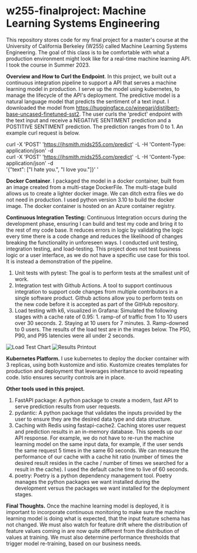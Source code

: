 # w255-finalproject: Machine Learning Systems Engineering
This repository stores code for my final project for a master's course at the University of California Berkeley (W255) called Machine Learning Systems Engineering. The goal of this class is to be comfortable with what a production environment might look like for a real-time machine learning API. I took the course in Summer 2023.

**Overview and How to Curl the Endpoint**. In this project, we built out a continuous integration pipeline to support a API that serves a machine learning model in production. I serve up the model using kubernetes, to manage the lifecycle of the API's deployment. The predictive model is a natural language model that predicts the sentiment of a text input. I downloaded the model from https://huggingface.co/winegarj/distilbert-base-uncased-finetuned-sst2. The user curls the 'predict' endpoint with the text input and receive a NEGATIVE SENTIMENT prediction and a POSTITIVE SENTIMENT prediction. The prediction ranges from 0 to 1. An example curl request is below.

curl -X 'POST' 'https://jhsmith.mids255.com/predict' -L -H 'Content-Type: application/json' -d \
curl -X 'POST' 'https://jhsmith.mids255.com/predict' -L -H 'Content-Type: application/json' -d \
'{"text": ["I hate you.", "I love you."]}'
'

**Docker Container**. I packaged the model in a docker container, built from an image created from a multi-stage DockerFile. The multi-stage build allows us to create a lighter docker image. We can ditch extra files we do not need in production. I used python version 3.10 to build the docker image. The docker container is hosted on an Azure container registry.

**Continuous Integration Testing:** Continuous Integration occurs during the development phase, ensuring I can build and test my code and bring it to the rest of my code base. It reduces errors in logic by validating the logic every time there is a code change and reduces the likelihood of changes breaking the functionality in unforeseen ways. I conducted unit testing, integration testing, and load-testing. This project does not test business logic or a user interface, as we do not have a specific use case for this tool. It is instead a demonstration of the pipeline.
1. Unit tests with pytest: The goal is to perform tests at the smallest unit of work. 
2. Integration test with Github Actions.  A tool to support continuous integration to support code changes from multiple contributors in a single software product. Github actions allow you to perform tests on the new code before it is accepted as part of the GitHub repository.
3. Load testing with k6, visualized in Grafana: Simulated the following stages with a cache rate of 0.95: 1. ramp-of of traffic from 1 to 10 users over 30 seconds. 2. Staying at 10 users for 7 minutes. 3. Ramp-downed to 0 users. The results of the load test are in the images below. The P50, P90, and P95 latencies were all under 2 seconds.

![Load Test Chart](https://github.com/UCB-W255/summer23-jhsmith22/blob/master/finalproject/Performance.png)
![Results Printout](https://github.com/UCB-W255/summer23-jhsmith22/blob/master/finalproject/Results.png)

**Kubernetes Platform.** I use kubernetes to deploy the docker container with 3 replicas, using both kustomize and istio. Kustomize creates templates for production and deployment that leverages inheritance to avoid repeating code.  Istio ensures security controls are in place. 

**Other tools used in this project.**
1. FastAPI package: A  python package to create a modern, fast API to serve prediction results from user requests.
2. pydantic: A python package that validates the inputs provided by the user to ensure they are the desired data type and data structure.
3. Caching with Redis using fastapi-cache2. Caching stores user request and prediction results in an in-memory database. This speeds up our API response. For example, we do not have to re-run the machine learning model on the same input data, for example, if the user sends the same request 5 times in the same 60 seconds. We can measure the performance of our cache with a cache hit ratio (number of times the desired result resides in the cache / number of times we searched for a result in the cache). I used the default cache time to live of 60 seconds.
4. poetry: Poetry is a python dependency management tool. Poetry manages the python packages we want installed during the development versus the packages we want installed for the deployment stages.

**Final Thoughts.** Once the machine learning model is deployed, it is important to incorporate continuous monitoring to make sure the machine learning model is doing what is expected, that the input feature schema has not changed. We must also watch for feature drift where the distribution of feature values coming in are now quite different from the distribution of values at training. We must also determine performance thresholds that trigger model re-training, based on our business needs. 

